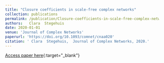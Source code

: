 ```yaml
---
title: "Closure coefficients in scale-free complex networks"
collection: publications
permalink: /publication/Closure-coefficients-in-scale-free-complex-networks 
authors:   Clara  Stegehuis
date: 2020-01-01
venue: 'Journal of Complex Networks'
paperurl: 'https://doi.org/10.1093/comnet/cnaa020'
citation: ' Clara  Stegehuis,  Journal of Complex Networks, 2020.'
---
```

[Access paper here](https://doi.org/10.1093/comnet/cnaa020){:target="_blank"}
